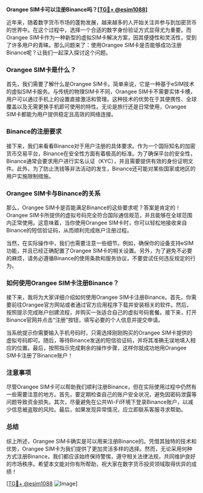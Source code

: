 **Orangee SIM卡可以注册Binance吗？[[TG💪+ @esim1088](https://t.me/s/esim1088)]**

近年来，随着数字货币市场的蓬勃发展，越来越多的人开始关注并参与到加密货币的世界中。在这个过程中，选择一个合适的数字身份验证方式显得尤为重要。而Orangee SIM卡作为一种新型的虚拟SIM卡解决方案，因其便捷性和灵活性，受到了许多用户的青睐。那么问题来了：使用Orangee SIM卡是否能够成功注册Binance呢？让我们一起深入探讨这个问题。

### Orangee SIM卡是什么？

首先，我们需要了解什么是Orangee SIM卡。简单来说，它是一种基于eSIM技术的虚拟SIM卡服务。与传统的物理SIM卡不同，Orangee SIM卡不需要实体卡槽，用户可以通过手机上的设置直接激活和管理。这种技术的优势在于其便携性、全球覆盖以及无需更换手机即可使用的特性。无论是旅行还是日常使用，Orangee SIM卡都能为用户提供稳定且高效的网络连接。

### Binance的注册要求

接下来，我们来看看Binance对于用户注册的具体要求。作为一个国际知名的加密货币交易平台，Binance在安全性方面有着极高的标准。为了确保平台的安全性，Binance通常会要求用户进行实名认证（KYC），并且需要提供有效的身份证明文件。此外，为了防止洗钱等非法活动的发生，Binance还可能对某些国家或地区的用户实施限制措施。

### Orangee SIM卡与Binance的关系

那么，Orangee SIM卡是否能满足Binance的这些要求呢？答案是肯定的！Orangee SIM卡所提供的虚拟号码完全符合国际通信规范，并且能够在全球范围内正常使用。这意味着，当你使用Orangee SIM卡时，你可以轻松地接收来自Binance的短信验证码，从而顺利完成账户注册过程。

当然，在实际操作中，我们也需要注意一些细节。例如，确保你的设备支持eSIM功能，并且已经正确配置了Orangee SIM卡的相关设置。另外，为了避免不必要的麻烦，请务必遵循Binance的使用条款和服务协议，不要尝试任何违反规定的行为。

### 如何使用Orangee SIM卡注册Binance？

接下来，我将为大家详细介绍如何使用Orangee SIM卡注册Binance。首先，你需要前往Orangee官方网站或者通过官方应用程序下载并安装相关的软件。然后，按照提示完成账户创建流程，并购买一张适合自己的虚拟号码套餐。接下来，打开Binance官网并点击“注册”按钮，填写必要的个人信息并提交申请。

当系统提示你需要输入手机号码时，只需选择刚刚购买的Orangee SIM卡提供的虚拟号码即可。随后，等待Binance发送的短信验证码，并将其准确无误地填入相应的位置。最后，按照指示完成剩余的操作步骤，这样你就成功地用Orangee SIM卡注册了Binance账户！

### 注意事项

尽管Orangee SIM卡可以帮助我们顺利注册Binance，但在实际使用过程中仍然有一些需要注意的地方。首先，要定期检查自己的账户安全状况，避免因密码泄露等问题导致资金损失。其次，尽量避免在公共Wi-Fi环境下登录Binance账户，以减少信息被盗取的风险。最后，如果发现异常情况，应立即联系客服寻求帮助。

### 总结

综上所述，Orangee SIM卡确实是可以用来注册Binance的。凭借其独特的技术和优势，Orangee SIM卡为我们提供了更加灵活多样的选择。然而，无论采用何种方式注册Binance，我们都应该始终保持警惕，遵守相关法律法规，共同维护良好的市场秩序。希望本文能对你有所帮助，祝大家在数字货币投资领域取得优异的成绩！

[[TG💪+ @esim1088](https://t.me/s/esim1088) ![Image](https://i.postimg.cc/4NQfJmqS/Snipaste-2025-05-13-00-14-12.png)]